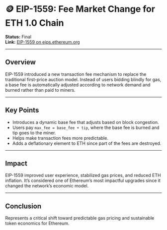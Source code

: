 # 🪙 EIP-1559: Fee Market Change for ETH 1.0 Chain

**Status:** Final  
**Link:** [EIP-1559 on eips.ethereum.org](https://eips.ethereum.org/EIPS/eip-1559)

---

## Overview
EIP-1559 introduced a new transaction fee mechanism to replace the traditional first-price auction model. Instead of users bidding blindly for gas, a base fee is automatically adjusted according to network demand and burned rather than paid to miners.

---

## Key Points
- Introduces a dynamic base fee that adjusts based on block congestion.  
- Users pay `max_fee = base_fee + tip`, where the base fee is burned and tip goes to the miner.  
- Helps make transaction fees more predictable.  
- Adds a deflationary element to ETH since part of the fees are destroyed.  

---

## Impact
EIP-1559 improved user experience, stabilized gas prices, and reduced ETH inflation. It’s considered one of Ethereum’s most impactful upgrades since it changed the network’s economic model.

---

## Conclusion
Represents a critical shift toward predictable gas pricing and sustainable token economics for Ethereum.
